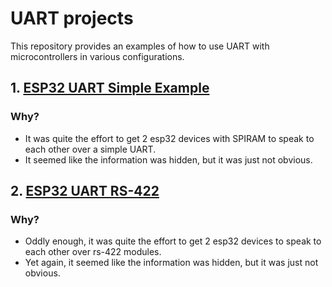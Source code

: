 # UART projects
This repository provides an examples of how to use UART with microcontrollers in various configurations.


## 1. [ESP32 UART Simple Example](esp32_simple/)
### Why?
- It was quite the effort to get 2 esp32 devices with SPIRAM to speak to each other over a simple UART.
- It seemed like the information was hidden, but it was just not obvious.

## 2. [ESP32 UART RS-422](esp32_rs422e/)
### Why?
- Oddly enough, it was quite the effort to get 2 esp32 devices to speak to each other over rs-422 modules.
- Yet again, it seemed like the information was hidden, but it was just not obvious.

